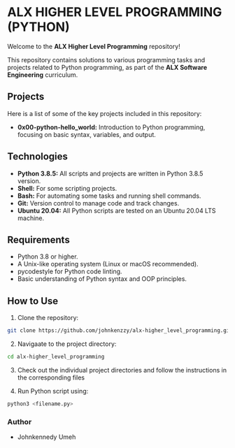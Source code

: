ALX HIGHER LEVEL PROGRAMMING (PYTHON)
=====================================

Welcome to the **ALX Higher Level Programming** repository!

This repository contains solutions to various programming tasks and projects related to Python programming, as part of the **ALX Software Engineering** curriculum.

## Projects

Here is a list of some of the key projects included in this repository:

* **0x00-python-hello_world:** Introduction to Python programming, focusing on basic syntax, variables, and output.

## Technologies

* **Python 3.8.5:** All scripts and projects are written in Python 3.8.5 version.
* **Shell:** For some scripting projects.
* **Bash:** For automating some tasks and running shell commands.
* **Git:** Version control to manage code and track changes.
* **Ubuntu 20.04:** All Python scripts are tested on an Ubuntu 20.04 LTS machine.

## Requirements

* Python 3.8 or higher.
* A Unix-like operating system (Linux or macOS recommended).
* pycodestyle for Python code linting.
* Basic understanding of Python syntax and OOP principles.

## How to Use

1. Clone the repository:

```bash
git clone https://github.com/johnkenzzy/alx-higher_level_programming.git

```

2. Navigaate to the project directory:

```bash
cd alx-higher_level_programming

```

3. Check out the individual project directories and follow the instructions in the corresponding files

4. Run Python script using:

```bash
python3 <filename.py>

```

### Author
* Johnkennedy Umeh


